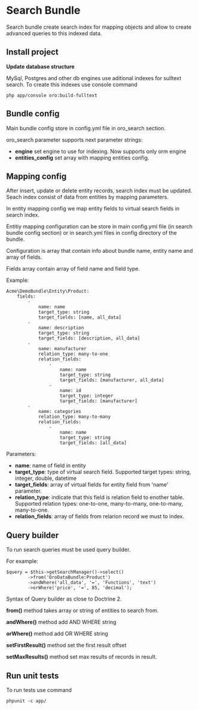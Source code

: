 Search Bundle
========================

Search bundle create search index for mapping objects and allow to create advanced queries to this indexed data.

Install project
----------------------------------

**Update database structure**

MySql, Postgres and other db engines use aditional indexes for sulltext search. To create this indexes use console command

    php app/console oro:build-fulltext

Bundle config
----------------------------------

Main bundle config store in config.yml file in oro_search section.

oro_search parameter supports next parameter strings:

- **engine** set engine to use for indexing. Now supports only orm engine
- **entities_config** set array with mapping entities config.

Mapping config
----------------------------------

After insert, update or delete entity records, search index must be updated. Seach index consist of data from entities by mapping parameters.

In entity mapping config we map entity fields to virtual search fields in search index.

Entitiy mapping configuration can be store in main config.yml file (in search bundle config section) or in search.yml files in config directory of the bundle.

Configuration is array that contain info about bundle name, entity name and array of fields.

Fields array contain array of field name and field type.

Example:

    Acme\DemoBundle\Entity\Product:
        fields:
            -
                name: name
                target_type: string
                target_fields: [name, all_data]
            -
                name: description
                target_type: string
                target_fields: [description, all_data]
            -
                name: manufacturer
                relation_type: many-to-one
                relation_fields:
                    -
                        name: name
                        target_type: string
                        target_fields: [manufacturer, all_data]
                    -
                        name: id
                        target_type: integer
                        target_fields: [manufacturer]
            -
                name: categories
                relation_type: many-to-many
                relation_fields:
                    -
                        name: name
                        target_type: string
                        target_fields: [all_data]

Parameters:

- **name**: name of field in entity
- **target_type**: type of virtual search field. Supported target types: string, integer, double, datetime
- **target_fields**: array of virtual fields for entity field from 'name' parameter.
- **relation_type**: indicate that this field is relation field to enother table. Supported relation types: one-to-one, many-to-many, one-to-many, many-to-one.
- **relation_fields**: array of fields from relarion record we must to index.

Query builder
----------------------------------

To run search queries must be used query builder.

For example:

    $query = $this->getSearchManager()->select()
            ->from('OroDataBundle:Product')
            ->andWhere('all_data', '=', 'Functions', 'text')
            ->orWhere('price', '=', 85, 'decimal');

Syntax of Query builder as close to Doctrine 2.

**from()** method takes array or string of entities to search from.

**andWhere()** method add AND WHERE string

**orWhere()** method add OR WHERE string

**setFirstResult()** method set the first result offset

**setMaxResults()** method set max results of records in result.

Run unit tests
----------------------------------

To run tests use command

    phpunit -c app/
